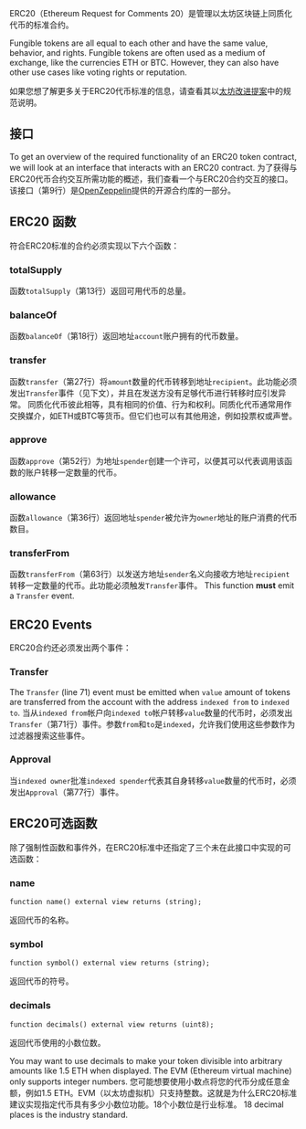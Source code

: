 ERC20（Ethereum Request for Comments 20）是管理以太坊区块链上同质化代币的标准合约。

Fungible tokens are all equal to each other and have the same value, behavior, and rights. Fungible tokens are often used as a medium of exchange, like the currencies ETH or BTC. However, they can also have other use cases like voting rights or reputation.

如果您想了解更多关于ERC20代币标准的信息，请查看其以<a href="https://eips.ethereum.org/EIPS/eip-20" target="_blank">太坊改进提案</a>中的规范说明。

## 接口

To get an overview of the required functionality of an ERC20 token contract, we will look at an interface that interacts with an ERC20 contract.
为了获得与ERC20代币合约交互所需功能的概述，我们查看一个与ERC20合约交互的接口。该接口（第9行）是<a href="https://github.com/OpenZeppelin/openzeppelin-contracts/blob/v4.4.0/contracts/token/ERC20/IERC20.sol" target="_blank">OpenZeppelin</a>提供的开源合约库的一部分。

## ERC20 函数

符合ERC20标准的合约必须实现以下六个函数：

### totalSupply

函数`totalSupply`（第13行）返回可用代币的总量。

### balanceOf

函数`balanceOf`（第18行）返回地址`account`账户拥有的代币数量。

### transfer

函数`transfer`（第27行）将`amount`数量的代币转移到地址`recipient`。此功能必须发出`Transfer`事件（见下文），并且在发送方没有足够代币进行转移时应引发异常。
同质化代币彼此相等，具有相同的价值、行为和权利。同质化代币通常用作交换媒介，如ETH或BTC等货币。但它们也可以有其他用途，例如投票权或声誉。

### approve

函数`approve`（第52行）为地址`spender`创建一个许可，以便其可以代表调用该函数的账户转移一定数量的代币。

### allowance

函数`allowance`（第36行）返回地址`spender`被允许为`owner`地址的账户消费的代币数目。

### transferFrom

函数`transferFrom`（第63行）以发送方地址`sender`名义向接收方地址`recipient`转移一定数量的代币。此功能必须触发`Transfer`事件。
This function **must** emit a `Transfer` event.

## ERC20 Events

ERC20合约还必须发出两个事件：

### Transfer

The `Transfer` (line 71) event must be emitted when `value` amount of tokens are transferred from the account with the address `indexed from` to `indexed to`. 当从`indexed from`帐户向`indexed to`帐户转移`value`数量的代币时，必须发出`Transfer`（第71行）事件。参数`from`和`to`是`indexed`，允许我们使用这些参数作为过滤器搜索这些事件。

### Approval

当`indexed owner`批准`indexed spender`代表其自身转移`value`数量的代币时，必须发出`Approval`（第77行）事件。

## ERC20可选函数

除了强制性函数和事件外，在ERC20标准中还指定了三个未在此接口中实现的可选函数：

### name

`function name() external view returns (string);`

返回代币的名称。

### symbol

`function symbol() external view returns (string);`

返回代币的符号。

### decimals

`function decimals() external view returns (uint8);`

返回代币使用的小数位数。

You may want to use decimals to make your token divisible into arbitrary amounts like 1.5 ETH when displayed. The EVM (Ethereum virtual machine) only supports integer numbers. 您可能想要使用小数点将您的代币分成任意金额，例如1.5 ETH。EVM（以太坊虚拟机）只支持整数。这就是为什么ERC20标准建议实现指定代币具有多少小数位功能。18个小数位是行业标准。 18 decimal places is the industry standard.
